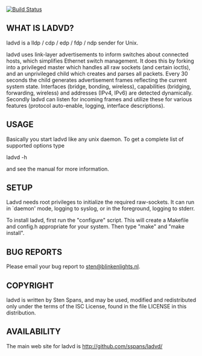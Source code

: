 [![Build Status](https://travis-ci.org/sspans/ladvd.png)](https://travis-ci.org/sspans/ladvd)

WHAT IS LADVD?
--------------

ladvd is a lldp / cdp / edp / fdp / ndp sender for Unix.

ladvd uses link-layer advertisements to inform switches about connected
hosts, which simplifies Ethernet switch management. It does this by forking
into a privileged master which handles all raw sockets (and certain ioctls),
and an unprivileged child which creates and parses all packets.
Every 30 seconds the child generates advertisement frames reflecting the
current system state. Interfaces (bridge, bonding, wireless),
capabilities (bridging, forwarding, wireless) and addresses (IPv4, IPv6) 
are detected dynamically. Secondly ladvd can listen for incoming frames
and utilize these for various features (protocol auto-enable, logging,
interface descriptions).


USAGE
-----

Basically you start ladvd like any unix daemon. 
To get a complete list of supported options type

  ladvd -h

and see the manual for more information.


SETUP
-----

Ladvd needs root privileges to initialize the required raw-sockets.
It can run in `daemon' mode, logging to syslog, or in the foreground,
logging to stderr.

To install ladvd, first run the "configure" script. This will create a
Makefile and config.h appropriate for your system. Then type
"make" and "make install". 


BUG REPORTS
-----------

Please email your bug report to sten@blinkenlights.nl.


COPYRIGHT
---------

ladvd is written by Sten Spans, and may be used, modified and
redistributed only under the terms of the ISC License,
found in the file LICENSE in this distribution.


AVAILABILITY
------------

The main web site for ladvd is http://github.com/sspans/ladvd/
